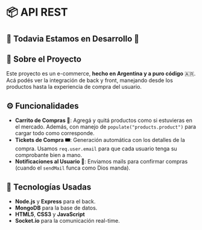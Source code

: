 # 📦 API REST

## 🚧 Todavia Estamos en Desarrollo 🚧


## 📜 Sobre el Proyecto

Este proyecto es un e-commerce, **hecho en Argentina y a puro código** 🇦🇷. Acá podés ver la integración de back y front, manejando desde los productos hasta la experiencia de compra del usuario. 

## ⚙️ Funcionalidades

- **Carrito de Compras 🛒**: Agregá y quitá productos como si estuvieras en el mercado. Además, con manejo de `populate("products.product")` para cargar todo como corresponde.
- **Tickets de Compra 🎟️**: Generación automática con los detalles de la compra. Usamos `req.user.email` para que cada usuario tenga su comprobante bien a mano.
- **Notificaciones al Usuario 📧**: Enviamos mails para confirmar compras (cuando el `sendMail` funca como Dios manda).

## 🚀 Tecnologías Usadas

- **Node.js** y **Express** para el back.
- **MongoDB** para la base de datos.
- **HTML5**, **CSS3** y **JavaScript** 
- **Socket.io** para la comunicación real-time.
